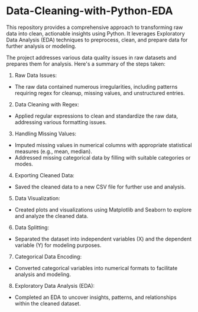 # Data-Cleaning-with-Python-EDA
This repository provides a comprehensive approach to transforming raw data into clean, actionable insights using Python. It leverages Exploratory Data Analysis (EDA) techniques to preprocess, clean, and prepare data for further analysis or modeling.

The project addresses various data quality issues in raw datasets and prepares them for analysis. Here's a summary of the steps taken:

1. Raw Data Issues:
  * The raw data contained numerous irregularities, including patterns requiring regex for cleanup, missing values, and unstructured entries.
  
2. Data Cleaning with Regex:
  * Applied regular expressions to clean and standardize the raw data, addressing various formatting issues.
    
3. Handling Missing Values:
  * Imputed missing values in numerical columns with appropriate statistical measures (e.g., mean, median).
  * Addressed missing categorical data by filling with suitable categories or modes.
    
4. Exporting Cleaned Data:
  * Saved the cleaned data to a new CSV file for further use and analysis.
    
5. Data Visualization:
  * Created plots and visualizations using Matplotlib and Seaborn to explore and analyze the cleaned data.

6. Data Splitting:
  * Separated the dataset into independent variables (X) and the dependent variable (Y) for modeling purposes.

7. Categorical Data Encoding:
  * Converted categorical variables into numerical formats to facilitate analysis and modeling.

8. Exploratory Data Analysis (EDA):
  * Completed an EDA to uncover insights, patterns, and relationships within the cleaned dataset.
